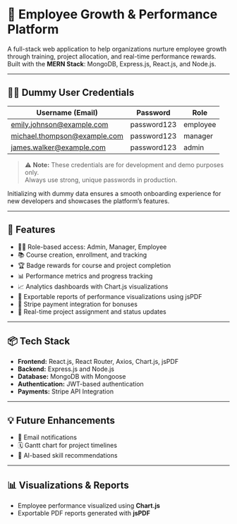 # 🚀 Employee Growth & Performance Platform

A full-stack web application to help organizations nurture employee growth through training, project allocation, and real-time performance rewards.  
Built with the **MERN Stack**: MongoDB, Express.js, React.js, and Node.js.

---

## 👩‍💻 Dummy User Credentials

| Username (Email)              | Password      | Role     |
|------------------------------|---------------|----------|
| emily.johnson@example.com    | password123   | employee |
| michael.thompson@example.com | password123   | manager  |
| james.walker@example.com     | password123   | admin    |

> ⚠️ **Note:** These credentials are for development and demo purposes only.  
> Always use strong, unique passwords in production.

Initializing with dummy data ensures a smooth onboarding experience for new developers and showcases the platform’s features.

---

## 🧩 Features

- 👨‍💼 Role-based access: Admin, Manager, Employee
- 📚 Course creation, enrollment, and tracking
- 🏆 Badge rewards for course and project completion
- 📊 Performance metrics and progress tracking
- 📈 Analytics dashboards with Chart.js visualizations
- 📄 Exportable reports of performance visualizations using jsPDF
- 💸 Stripe payment integration for bonuses
- 📁 Real-time project assignment and status updates

---

## 📦 Tech Stack

- **Frontend:** React.js, React Router, Axios, Chart.js, jsPDF  
- **Backend:** Express.js and Node.js  
- **Database:** MongoDB with Mongoose  
- **Authentication:** JWT-based authentication  
- **Payments:** Stripe API Integration  

---

## 💡 Future Enhancements

- 📧 Email notifications
- 🗓️ Gantt chart for project timelines
- 🧠 AI-based skill recommendations

---

## 📊 Visualizations & Reports

- Employee performance visualized using **Chart.js**
- Exportable PDF reports generated with **jsPDF**
